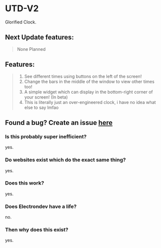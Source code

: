 # UTD-V2
Glorified Clock.

## Next Update features:
> None Planned
## Features:
> 1. See different times using buttons on the left of the screen!
> 2. Change the bars in the middle of the window to view other times too!
> 3. A simple widget which can display in the bottom-right corner of your screen! (In beta)
> 4. This is literally just an over-engineered clock, i have no idea what else to say lmfao

## Found a bug? Create an issue [here](https://github.com/ElectronDevDude/UTD-V2/issues)
### Is this probably super inefficient?
yes.
### Do websites exist which do the exact same thing?
yes.
### Does this work?
yes.
### Does Electrondev have a life?
no.
### Then why does this exist?
yes.
